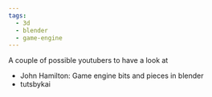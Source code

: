 ```yaml
---
tags:
  - 3d
  - blender
  - game-engine
---
```


A couple of possible youtubers to have a look at
- John Hamilton: Game engine bits and pieces in blender
- tutsbykai

